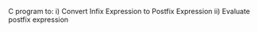 C program to:
  i) Convert Infix Expression to Postfix Expression
  ii) Evaluate postfix expression
